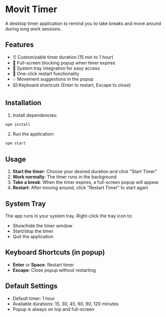 # Movit Timer

A desktop timer application to remind you to take breaks and move around during long work sessions.

## Features

- ⏰ Customizable timer duration (15 min to 1 hour)
- 🚨 Full-screen blocking popup when timer expires
- 🎯 System tray integration for easy access
- 🔄 One-click restart functionality
- 💡 Movement suggestions in the popup
- ⌨️ Keyboard shortcuts (Enter to restart, Escape to close)

## Installation

1. Install dependencies:
```bash
npm install
```

2. Run the application:
```bash
npm start
```

## Usage

1. **Start the timer**: Choose your desired duration and click "Start Timer"
2. **Work normally**: The timer runs in the background
3. **Take a break**: When the timer expires, a full-screen popup will appear
4. **Restart**: After moving around, click "Restart Timer" to start again

## System Tray

The app runs in your system tray. Right-click the tray icon to:
- Show/hide the timer window
- Start/stop the timer
- Quit the application

## Keyboard Shortcuts (in popup)

- **Enter** or **Space**: Restart timer
- **Escape**: Close popup without restarting

## Default Settings

- Default timer: 1 hour
- Available durations: 15, 30, 45, 60, 90, 120 minutes
- Popup is always on top and full-screen
